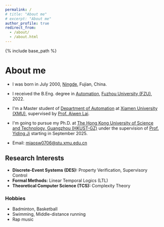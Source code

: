 ```yaml
---
permalink: /
# title: "About me"
# excerpt: "About me"
author_profile: true
redirect_from: 
  - /about/
  - /about.html
---
```


{% include base_path %}

# About me
- I was born in July 2000, [Ningde](https://en.wikipedia.org/wiki/Ningde), Fujian, China.
- I received the B.Eng. degree in [Automation](https://dqxy.fzu.edu.cn/en/info/1003/1018.htm), [Fuzhou University (FZU)](https://en.fzu.edu.cn/), 2022.
- I'm a Master student of [Department of Automation](https://auto.xmu.edu.cn/) at [Xiamen University (XMU)](https://en.xmu.edu.cn/main.htm), supervised by [Prof. Aiwen Lai](https://aivens123.github.io/aiwenlai.github.io/).
- I'm going to pursue my Ph.D. at [The Hong Kong University of Science and Technology, Guangzhou (HKUST-GZ)](https://www.hkust-gz.edu.cn/) under the supervision of [Prof. Yiding Ji](https://facultyprofiles.hkust-gz.edu.cn/faculty-personal-page/JI-Yiding/jiyiding) starting in September 2025.

- Email: [miaosw0706@stu.xmu.edu.cn](mailto:miaosw0706@stu.xmu.edu.cn)

## Research Interests
- **Discrete-Event Systems (DES):** Property Verification, Supervisory Control
- **Formal Methods:** Linear Temporal Logics (LTL)
- **Theoretical Computer Science (TCS):** Complexity Theory

### Hobbies
- Badminton, Basketball
- Swimming, Middle-distance running
- Rap music

<!-- For more info
------
More info about configuring academicpages can be found in [the guide](https://academicpages.github.io/markdown/). The [guides for the Minimal Mistakes theme](https://mmistakes.github.io/minimal-mistakes/docs/configuration/) (which this theme was forked from) might also be helpful. -->

